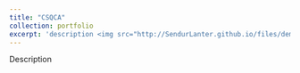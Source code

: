 ```yaml
---
title: "CSQCA"
collection: portfolio
excerpt: 'description <img src="http://SendurLanter.github.io/files/demo.gif"  width="400" height="300" align=right>'
---
```


Description
